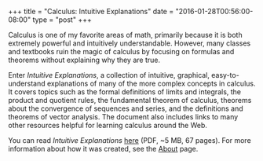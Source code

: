 +++
title = "Calculus: Intuitive Explanations"
date = "2016-01-28T00:56:00-08:00"
type = "post"
+++

Calculus is one of my favorite areas of math, primarily because it is
both extremely powerful and intuitively understandable. However, many
classes and textbooks ruin the magic of calculus by focusing on
formulas and theorems without explaining why they are true.

Enter *Intuitive Explanations*, a collection of intuitive, graphical,
easy-to-understand explanations of many of the more complex concepts
in calculus. It covers topics such as the formal definitions of limits
and integrals, the product and quotient rules, the fundamental theorem
of calculus, theorems about the convergence of sequences and series,
and the definitions and theorems of vector analysis. The document also
includes links to many other resources helpful for learning calculus
around the Web.

You can read *Intuitive Explanations* [here][] (PDF, ~5 MB, 67 pages).
For more information about how it was created, see the [About] page.

[here]: /files/CalculusIntuitiveExplanations.pdf
[about]: /about-this-site
